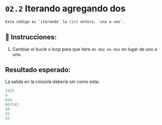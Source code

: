 # `02.2` Iterando agregando dos

```py
Este código es `iterando` la list entera, `uno a uno`.
```

## 📝 Instrucciones:

1. Cambiar el bucle o loop para que itere `de dos en dos` en lugar de uno a uno.

## Resultado esperado:

La salida en la consola debería ser como esta:

```py
3423
4
654
867543
48
55
25
```